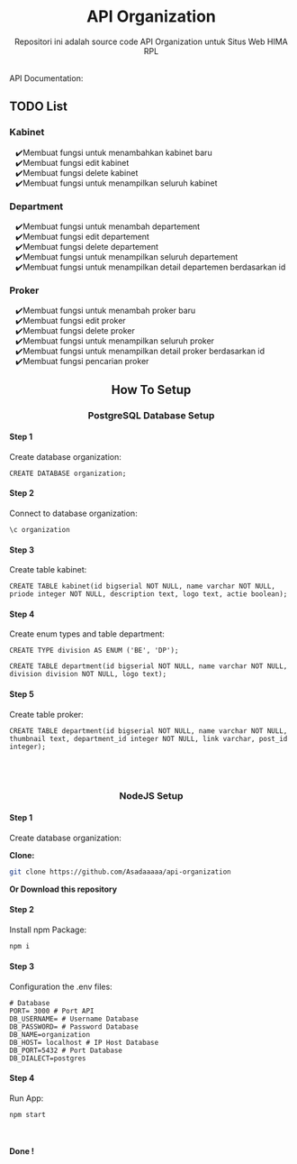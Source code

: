 
<div align="center">
  <h1>API Organization</h1>
  <p>Repositori ini adalah source code API Organization untuk Situs Web HIMA RPL</p>
</div>

<br>

<div align="left">
  API Documentation: 
  <h2>TODO List</h2>
  <h3>Kabinet</h3>
  <ul style="list-style-type: '✔️';">
    <li>Membuat fungsi untuk menambahkan kabinet baru</li>
    <li>Membuat fungsi edit kabinet</li>
    <li>Membuat fungsi delete kabinet</li>
    <li>Membuat fungsi untuk menampilkan seluruh kabinet</li>
  </ul>
  <h3>Department</h3>
  <ul style="list-style-type: '✔️';">
    <li>Membuat fungsi untuk menambah departement</li>
    <li>Membuat fungsi edit departement</li>
    <li>Membuat fungsi delete departement</li>
    <li>Membuat fungsi untuk menampilkan seluruh departement</li>
    <li>Membuat fungsi untuk menampilkan detail  departemen berdasarkan id</li>
  </ul>
  <h3>Proker</h3>
  <ul style="list-style-type: '✔️';">
    <li>Membuat fungsi untuk menambah proker baru</li>
    <li>Membuat fungsi edit proker</li>
    <li>Membuat fungsi delete proker</li>
    <li>Membuat fungsi untuk menampilkan seluruh proker</li>
    <li>Membuat fungsi untuk menampilkan detail proker berdasarkan id</li>
    <li>Membuat fungsi pencarian proker</li>
  </ul>
</div>

<h2 align="center">How To Setup</h2>
<div align="left">
  <h3 align="center">PostgreSQL Database Setup</h3>
  <h4>Step 1</h4>
  <p>Create database organization:</p>

  ```postgresql
  CREATE DATABASE organization;
  ```
  
  <h4>Step 2</h4>
  <p>Connect to database organization:</p>

  ```postgresql
  \c organization
  ```
  
  <h4>Step 3</h4>
  <p>Create table kabinet:</p>
  
  ```postgresql
  CREATE TABLE kabinet(id bigserial NOT NULL, name varchar NOT NULL, priode integer NOT NULL, description text, logo text, actie boolean);
  ```
  
  <h4>Step 4</h4>
  <p>Create enum types and table department:</p>
  
  ```postgresql
  CREATE TYPE division AS ENUM ('BE', 'DP');
  ```
  ```postgresql
  CREATE TABLE department(id bigserial NOT NULL, name varchar NOT NULL, division division NOT NULL, logo text);
  ```
  
  <h4>Step 5</h4>
  <p>Create table proker:</p>
  
  ```postgresql
  CREATE TABLE department(id bigserial NOT NULL, name varchar NOT NULL, thumbnail text, department_id integer NOT NULL, link varchar, post_id integer);
  ```
</div>

<br><br>

<div align="left">
  <h3 align="center">NodeJS Setup</h3>
  <h4>Step 1</h4>
  <p>Create database organization:</p>

  <b>Clone:</b>

  ```bash
  git clone https://github.com/Asadaaaaa/api-organization
  ```

  <b>Or Download this repository</b>
  
  <h4>Step 2</h4>
  <p>Install npm Package:</p>

  ```bash
  npm i
  ```
  
  <h4>Step 3</h4>
  <p>Configuration the .env files:</p>

  ```shell
  # Database
  PORT= 3000 # Port API
  DB_USERNAME= # Username Database
  DB_PASSWORD= # Password Database
  DB_NAME=organization
  DB_HOST= localhost # IP Host Database
  DB_PORT=5432 # Port Database
  DB_DIALECT=postgres
  ```

  <h4>Step 4</h4>
  <p>Run App:</p>

  ```js
  npm start
  ```

<br><br>
<b>Done !</b>
</div>